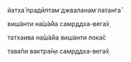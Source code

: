 йатха̄ прадӣптам̇ джваланам̇ патан̇га̄

виш́анти на̄ш́а̄йа самр̣ддха-вега̄х̣

татхаива на̄ш́а̄йа виш́анти лока̄с

тава̄пи вактра̄н̣и самр̣ддха-вега̄х̣